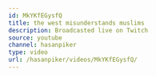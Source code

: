 ```yaml
---
id: MkYKfEGysfQ
title: the west misunderstands muslims
description: Broadcasted live on Twitch
source: youtube
channel: hasanpiker
type: video
url: /hasanpiker/videos/MkYKfEGysfQ/
---
```

